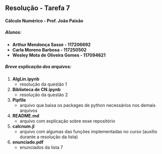 ## Resolução - Tarefa 7
#### Cálculo Numérico - Prof. João Paixão
##### Alunos: 
- **Arthur Mendonça Sasse - 117206692**
- **Carla Moreno Barbosa - 117250502**
- **Wesley Mota de Oliveira Gomes - 117094621**

##### Breve explicação dos arquivos: 
  1. **AlgLin.ipynb**
       - resolução da questão 1
  2. **Biblioteca de CN.ipynb** 
       - resolução da questão 2
  3. **Pipfile** 
       - arquivo que baixa os packages de python necessários nos demais arquivos
  4. **README.md**
       - arquivo com explicação sobre esse repositório
  5. **calcnum.jl**
       - arquivo com algumas das funções implementadas no curso (auxílio durante a resolução da lista)
  6. **enunciado.pdf**
       - enunciados da lista 7
